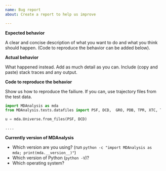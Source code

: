 ```yaml
---
name: Bug report
about: Create a report to help us improve

---
```


**Expected behavior**

A clear and concise description of what you want to do and what you think should happen. (Code to reproduce the behavior can be added below).


**Actual behavior**

What happened instead. Add as much detail as you can. Include (copy and paste) stack traces and any output.


**Code to reproduce the behavior**

Show us how to reproduce the failiure. If you can, use trajectory files from the test data.

``` python
import MDAnalysis as mda
from MDAnalysis.tests.datafiles import PSF, DCD,  GRO, PDB, TPR, XTC, TRR,  PRMncdf, NCDF

u = mda.Universe.from_files(PSF, DCD)

....

```

**Currently version of MDAnalysis**

- Which version are you using? (run `python -c "import MDAnalysis as mda; print(mda.__version__)"`)
- Which version of Python (`python -V`)?
- Which operating system?
